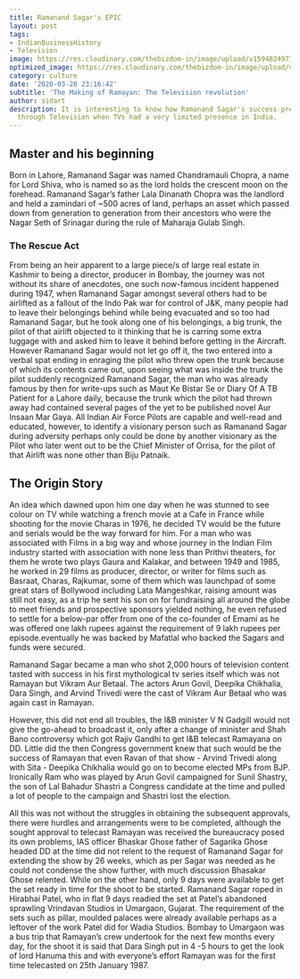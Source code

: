```yaml
---
title: Ramanand Sagar's EPIC
layout: post
tags:
- IndianBusinessHistory
- Television
image: https://res.cloudinary.com/thebizdom-in/image/upload/v1594824971/Ramayan_gecsfp.png
optimized_image: https://res.cloudinary.com/thebizdom-in/image/upload/v1594824971/Ramayan_gecsfp.png
category: culture
date: '2020-03-28 23:16:42'
subtitle: 'The Making of Ramayan: The Television revolution'
author: sidart
description: It is interesting to know how Ramanand Sagar's success presented Ramayan
  through Television when TVs had a very limited presence in India.
---
```


## Master and his beginning  
Born in Lahore, Ramanand Sagar was named Chandramauli Chopra, a name for Lord Shiva, who is named so as the lord holds the crescent moon on the forehead. Ramanand Sagar’s father Lala Dinanath Chopra was the landlord and held a zamindari of ~500 acres of land, perhaps an asset which passed down from generation to generation from their ancestors who were the Nagar Seth of Srinagar during the rule of  Maharaja Gulab Singh. 
### The Rescue Act   
From being an heir apparent to a large piece/s of large real estate in Kashmir to being a director, producer in Bombay, the journey was not without its share of anecdotes, one such now-famous incident happened during 1947, when Ramanand Sagar amongst several others had to be airlifted as a fallout of the Indo Pak war for control of J&K, many people had to leave their belongings behind while being evacuated and so too had Ramanand Sagar, but he took along one of his belongings, a big trunk, the pilot of that airlift objected to it thinking that he is carring some extra luggage with and asked him to leave it behind before getting in the Aircraft.  However Ramanand Sagar would not let go off it, the two entered into a verbal spat ending in enraging the pilot who threw open the trunk because of which its contents came out, upon seeing what was inside the trunk the pilot suddenly recognized Ramanand Sagar, the man who was already famous by then for write-ups such as Maut Ke Bistar Se  or Diary Of A TB Patient for a Lahore daily,  because the trunk which the pilot had thrown away had contained several pages of the yet to be published novel Aur Insaan Mar Gaya. All Indian Air Force Pilots are capable and well-read and educated, however, to identify a visionary person such as Ramanand Sagar during adversity perhaps only could be done by another visionary as the Pilot who later went out to be the Chief Minister of Orrisa, for the pilot of that Airlift was none other than Biju Patnaik.

## The Origin Story  
An idea which dawned upon him one day when he was stunned to see colour on TV while watching a french movie at a Cafe in France while shooting for the movie Charas in 1976, he decided TV would be the future and serials would be the way forward for him.
For a man who was associated with Films in a big way and whose journey in the Indian Film industry started with association with none less than Prithvi theaters, for them he wrote two plays Gaura and Kalakar, and between 1949 and 1985, he worked in 29 films as producer, director, or writer for films such as Basraat, Charas, Rajkumar, some of them which was launchpad of some great stars of Bollywood including Lata Mangeshkar, raising amount was still not easy, as a trip he sent his son on for fundraising all around the globe to meet friends and prospective sponsors yielded nothing, he even refused to settle for a below-par offer from one of the co-founder of Emami as he was offered one lakh rupees against the requirement of 9 lakh rupees per episode.eventually he was backed by Mafatlal who backed the Sagars and funds were secured. 

Ramanand Sagar became a man who shot 2,000 hours of television content tasted with success in his first mythological tv series itself which was not Ramayan but Vikram Aur Betaal. The actors Arun Govil, Deepika Chikhalia, Dara Singh, and Arvind Trivedi were the cast of Vikram Aur Betaal who was again cast in Ramayan.

However, this did not end all troubles, the I&B minister V N Gadgill would not give the go-ahead to broadcast it, only after a change of minister and Shah Bano controversy which got Rajiv Gandhi to get I&B telecast Ramayana on DD. Little did the then Congress government knew  that such would be the success of Ramayan that even Ravan of that show - Arvind Trivedi along with Sita - Deepika Chikhalia would go on to become elected MPs from BJP. Ironically Ram who was played by Arun Govil campaigned for Sunil Shastry, the son of Lal Bahadur Shastri a Congress candidate at the time and pulled a lot of people to the campaign and Shastri lost the election.

All this was not without the struggles in obtaining the subsequent approvals, there were hurdles and arrangements were to be completed, although the sought approval to telecast Ramayan was received the bureaucracy posed its own problems,  IAS officer Bhaskar Ghose father of Sagarika Ghose headed DD at the time did not relent to the request of Ramanand Sagar for extending the show by 26 weeks, which as per Sagar was needed as he could not condense the show further, with much discussion Bhasakar Ghose relented. While on the other hand, only 9 days were available to get the set ready in time for the shoot to be started. Ramanand Sagar roped in Hirabhai Patel, who in flat 9 days readied the set at Patel’s abandoned sprawling Vrindavan Studios in Umargaon, Gujarat. The requirement of the sets such as pillar, moulded palaces were already available perhaps as a leftover of the work  Patel did for Wadia Studios. Bombay to Umargaon was a bus trip that Ramayan’s crew undertook for the next few months every day, for the shoot it is said that Dara Singh put in 4 -5 hours to get the look of lord Hanuma this and with everyone’s effort Ramayan was for the first time telecasted on 25th January 1987.
